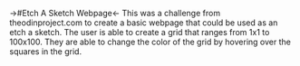 ->#Etch A Sketch Webpage<-
This was a challenge from theodinproject.com to create a basic webpage that could be used as an etch a sketch. The user is able to create a grid that ranges from 1x1 to 100x100. They are able to change the color of the grid by hovering over the squares in the grid.
